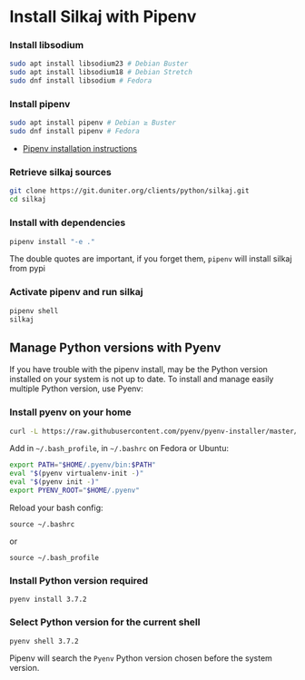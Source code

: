# Install Silkaj with Pipenv

### Install libsodium

```bash
sudo apt install libsodium23 # Debian Buster
sudo apt install libsodium18 # Debian Stretch
sudo dnf install libsodium # Fedora
```

### Install pipenv

```bash
sudo apt install pipenv # Debian ≥ Buster
sudo dnf install pipenv # Fedora
```

- [Pipenv installation instructions](https://github.com/pypa/pipenv#installation)

### Retrieve silkaj sources
```bash
git clone https://git.duniter.org/clients/python/silkaj.git
cd silkaj
```

### Install with dependencies
```bash
pipenv install "-e ."
```

The double quotes are important, if you forget them, `pipenv` will install silkaj from pypi

### Activate pipenv and run silkaj
```bash
pipenv shell
silkaj
```

## Manage Python versions with Pyenv

If you have trouble with the pipenv install, may be the Python version installed on your system is not up to date.
To install and manage easily multiple Python version, use Pyenv:

### Install pyenv on your home
```bash
curl -L https://raw.githubusercontent.com/pyenv/pyenv-installer/master/bin/pyenv-installer | bash
```

Add in `~/.bash_profile`, in `~/.bashrc` on Fedora or Ubuntu:

```bash
export PATH="$HOME/.pyenv/bin:$PATH"
eval "$(pyenv virtualenv-init -)"
eval "$(pyenv init -)"
export PYENV_ROOT="$HOME/.pyenv"
```

Reload your bash config:

    source ~/.bashrc

or

    source ~/.bash_profile

### Install Python version required

    pyenv install 3.7.2

### Select Python version for the current shell

    pyenv shell 3.7.2

Pipenv will search the `Pyenv` Python version chosen before the system version.
